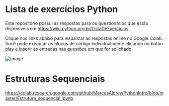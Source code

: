 # Lista de exercícios Python
Este repositório possui as respostas para os questionários que estão disponíveis em https://wiki.python.org.br/ListaDeExercicios

Clique nos links abaixo para visualizar as respostas online no Google Colab.
Você pode executar os blocos de código individualmente clicando no botão play e inserir as entradas nas questões em que for solicitado.

![image](https://user-images.githubusercontent.com/17774194/136490869-68551598-a5e4-4b4a-9bf7-6487f70752c6.png)

# Estruturas Sequenciais
https://colab.research.google.com/github/MarcusAldrey/PythonIntro/blob/master/Estrutura_sequencial.ipynb
